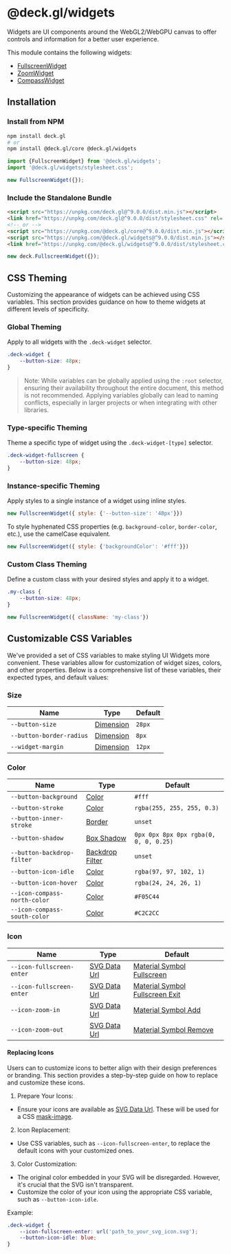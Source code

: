 # @deck.gl/widgets

Widgets are UI components around the WebGL2/WebGPU canvas to offer controls and information for a better user experience.

This module contains the following widgets:

- [FullscreenWidget](./fullscreen-widget.md)
- [ZoomWidget](./zoom-widget.md)
- [CompassWidget](./compass-widget.md)


## Installation

### Install from NPM

```bash
npm install deck.gl
# or
npm install @deck.gl/core @deck.gl/widgets
```

```js
import {FullscreenWidget} from '@deck.gl/widgets';
import '@deck.gl/widgets/stylesheet.css';

new FullscreenWidget({});
```

### Include the Standalone Bundle

```html
<script src="https://unpkg.com/deck.gl@^9.0.0/dist.min.js"></script>
<link href="https://unpkg.com/deck.gl@^9.0.0/dist/stylesheet.css" rel='stylesheet' />
<!-- or -->
<script src="https://unpkg.com/@deck.gl/core@^9.0.0/dist.min.js"></script>
<script src="https://unpkg.com/@deck.gl/widgets@^9.0.0/dist.min.js"></script>
<link href="https://unpkg.com/@deck.gl/widgets@^9.0.0/dist/stylesheet.css" rel='stylesheet' />
```

```js
new deck.FullscreenWidget({});
```

## CSS Theming

Customizing the appearance of widgets can be achieved using CSS variables. This section provides guidance on how to theme widgets at different levels of specificity.

### Global Theming

Apply to all widgets with the `.deck-widget` selector.

```css
.deck-widget {
    --button-size: 48px;
}
```

> Note: While variables can be globally applied using the `:root` selector, ensuring their availability throughout the entire document, this method is not recommended. Applying variables globally can lead to naming conflicts, especially in larger projects or when integrating with other libraries.

### Type-specific Theming

Theme a specific type of widget using the `.deck-widget-[type]` selector.

```css
.deck-widget-fullscreen {
    --button-size: 48px;
}
```

### Instance-specific Theming

Apply styles to a single instance of a widget using inline styles.

```js
new FullscreenWidget({ style: {'--button-size': '48px'}})
```

To style hyphenated CSS properties (e.g. `background-color`, `border-color`, etc.), use the camelCase equivalent.

```js
new FullscreenWidget({ style: {'backgroundColor': '#fff'}})
```

### Custom Class Theming

Define a custom class with your desired styles and apply it to a widget.

```css
.my-class {
    --button-size: 48px;
}
```
```js
new FullscreenWidget({ className: 'my-class'})
```

## Customizable CSS Variables

We've provided a set of CSS variables to make styling UI Widgets more convenient. These variables allow for customization of widget sizes, colors, and other properties. Below is a comprehensive list of these variables, their expected types, and default values:

### Size

| Name | Type | Default |
| ---- | ---- | ------- |
| `--button-size` | [Dimension](https://developer.mozilla.org/en-US/docs/Web/CSS/dimension) | `28px` |
| `--button-border-radius` | [Dimension](https://developer.mozilla.org/en-US/docs/Web/CSS/dimension) | `8px` |
| `--widget-margin` | [Dimension](https://developer.mozilla.org/en-US/docs/Web/CSS/dimension) | `12px` |

### Color

| Name | Type | Default |
| ---- | ---- | ------- |
| `--button-background` | [Color](https://developer.mozilla.org/en-US/docs/Web/CSS/color_value) | `#fff` |
| `--button-stroke` | [Color](https://developer.mozilla.org/en-US/docs/Web/CSS/color_value) | `rgba(255, 255, 255, 0.3)` |
| `--button-inner-stroke` | [Border](https://developer.mozilla.org/en-US/docs/Web/CSS/border) | `unset` |
| `--button-shadow` | [Box Shadow](https://developer.mozilla.org/en-US/docs/Web/CSS/box-shadow) | `0px 0px 8px 0px rgba(0, 0, 0, 0.25)` |
| `--button-backdrop-filter` | [Backdrop Filter](https://developer.mozilla.org/en-US/docs/Web/CSS/backdrop-filter) | `unset` |
| `--button-icon-idle` | [Color](https://developer.mozilla.org/en-US/docs/Web/CSS/color_value) | `rgba(97, 97, 102, 1)` |
| `--button-icon-hover` | [Color](https://developer.mozilla.org/en-US/docs/Web/CSS/color_value) | `rgba(24, 24, 26, 1)` |
| `--icon-compass-north-color` | [Color](https://developer.mozilla.org/en-US/docs/Web/CSS/color_value) | `#F05C44` |
| `--icon-compass-south-color` | [Color](https://developer.mozilla.org/en-US/docs/Web/CSS/color_value) | `#C2C2CC` |

### Icon
| Name | Type | Default |
| ---- | ---- | ------- |
| `--icon-fullscreen-enter` | [SVG Data Url](https://developer.mozilla.org/en-US/docs/Web/CSS/url#using_a_data_url) | [Material Symbol Fullscreen](https://fonts.google.com/icons?selected=Material+Symbols+Rounded:fullscreen:FILL@0;wght@400;GRAD@0;opsz@40) |
| `--icon-fullscreen-enter` | [SVG Data Url](https://developer.mozilla.org/en-US/docs/Web/CSS/url#using_a_data_url) | [Material Symbol Fullscreen Exit](https://fonts.google.com/icons?selected=Material+Symbols+Rounded:fullscreen_exit:FILL@0;wght@400;GRAD@0;opsz@40) |
| `--icon-zoom-in` | [SVG Data Url](https://developer.mozilla.org/en-US/docs/Web/CSS/url#using_a_data_url) | [Material Symbol Add](https://fonts.google.com/icons?selected=Material+Symbols+Rounded:add:FILL@0;wght@600;GRAD@0;opsz@40) |
| `--icon-zoom-out` | [SVG Data Url](https://developer.mozilla.org/en-US/docs/Web/CSS/url#using_a_data_url) | [Material Symbol Remove](https://fonts.google.com/icons?selected=Material+Symbols+Rounded:remove:FILL@0;wght@600;GRAD@0;opsz@40) |

#### Replacing Icons

Users can to customize icons to better align with their design preferences or branding. This section provides a step-by-step guide on how to replace and customize these icons.

1. Prepare Your Icons:
  - Ensure your icons are available as [SVG Data Url](https://developer.mozilla.org/en-US/docs/Web/CSS/url#using_a_data_url). These will be used for a CSS [mask-image](https://developer.mozilla.org/en-US/docs/Web/CSS/mask-image).
2. Icon Replacement:
  - Use CSS variables, such as `--icon-fullscreen-enter`, to replace the default icons with your customized ones.
3. Color Customization:
  - The original color embedded in your SVG will be disregarded. However, it's crucial that the SVG isn't transparent.
  - Customize the color of your icon using the appropriate CSS variable, such as `--button-icon-idle`.

Example:
```css
.deck-widget {
    --icon-fullscreen-enter: url('path_to_your_svg_icon.svg');
    --button-icon-idle: blue;
}
```
